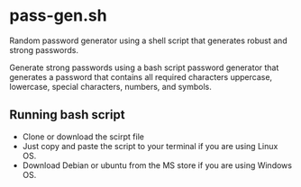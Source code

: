 # pass-gen.sh
Random password generator using a shell script that generates robust and strong passwords. 

Generate strong passwords using a bash script password generator that generates a password that contains all required characters uppercase, lowercase, special characters, numbers, and symbols.

## Running bash script 

- Clone or download the scirpt file
- Just copy and paste the script to your terminal if you are using Linux OS.
- Download Debian or ubuntu from the MS store if you are using Windows OS.
